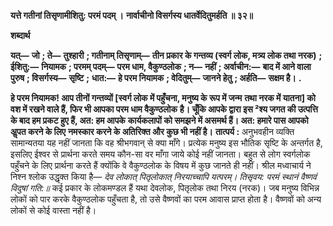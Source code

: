 **यत्ते गतीनां तिसृणामीशितु: परमं पदम् ।** **नार्वाचीनो विसर्गस्य धातर्वेदितुमर्हति ॥ ३२॥** 

**शब्दार्थ** 

**यत्—** **जो** **; ते—** **तुश्हारी** **; गतीनाम् तिसृणाम्—** **तीन प्रकार के गन्तव्य (स्वर्ग लोक, मत्र्य लोक तथा नरक)** **; ईशितु:—** **नियामक** **; परमम् पदम्—** **परम धाम, वैकुण्ठलोक** **; न—** **नहीं** **; अर्वाचीन:—** **बाद में आने वाला पुरुष** **; विसर्गस्य—** **सृष्टि** **;** **धात:—** **हे परम नियामक** **; वेदितुम्—** **जानने हेतु** **; अर्हति—** **सक्षम है।** **.** 

**हे परम नियामक! आप तीनों गन्तव्यों [स्वर्ग लोक में पहुँचना, मनुष्य के रूप में जन्म** **तथा नरक में यातना] को वश में रखने वाले हैं, फिर भी आपका परम धाम वैकुण्ठलोक** **है। चूँकि आपके द्वारा इस ²श्य जगत की उत्पत्ति के बाद हम प्रकट हुए हैं, अत: हम आपके** **कार्यकलापों को समझने में असमर्थ हैं। अत: हमारे पास आपको अॢपत करने के लिए** **नमस्कार करने के अतिरिक्त और कुछ भी नहीं है।** **तात्पर्य :** अनुभवहीन व्यक्ति सामान्यतया यह नहीं जानता कि वह श्रीभगवान् से क्या माँगे। प्रत्येक मनुष्य इस भौतिक सृष्टि के अन्तर्गत है, इसलिए ईश्वर से प्रार्थना करते समय कौन-सा वर माँगा जाये कोई नहीं जानता। बहुत से लोग स्वर्गलोक पहुँचने के लिए प्रार्थना करते हैं क्योंकि वे वैकुण्ठलोक के विषय में कुछ जानते ही नहीं। श्रील मध्वाचार्य ने निश्न श्लोक उद्धृक्त किया है— *देव लोकात् पितृलोकात् निरयाच्चापि यत्परम्।* *तिसृवय: परमं स्थानं वैष्णवं विदुषां गति:॥* कई प्रकार के लोकमण्डल हैं यथा देवलोक, पितृलोक तथा निरय (नरक)। जब मनुष्य विभिन्न लोकों को पार करके वैकुण्ठलोक पहुँचता है, तो उसे वैष्णवों का परम आवास प्राप्त होता है। वैष्णवों को अन्य लोकों से कोई वास्ता नहीं है।  